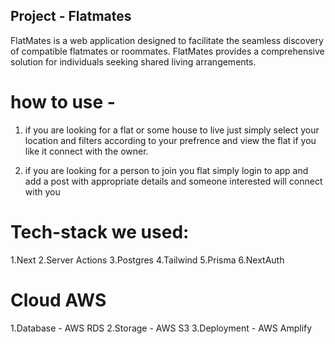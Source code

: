 ## Project -  Flatmates
FlatMates is a web application designed to facilitate the seamless discovery of compatible flatmates or roommates.
FlatMates provides a comprehensive solution for individuals seeking shared living arrangements.

# how to use - 
1. if you are looking for a flat or some house to live just simply select your location and filters according to your prefrence and view the flat if you like it connect with the owner.

2. if you are looking for a person to join you flat simply login to app and add a post with appropriate details and someone interested will connect with you

# Tech-stack we used:
 1.Next 
 2.Server Actions
 3.Postgres
 4.Tailwind
 5.Prisma
 6.NextAuth

# Cloud AWS
 1.Database  - AWS RDS
 2.Storage - AWS S3
 3.Deployment - AWS Amplify

 
